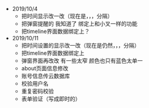 * 2019/10/4
  - 把时间显示改一改（现在是，，，分隔）
  - 把弹窗提醒的 我知道了 绑定上和小叉一样的功能 
  - 把timeline界面数据绑定上？
* 2019/10/11
  - 把时间设置的显示改一改（现在是仍然，，，分隔）
  - 把timeline界面数据绑定上
  - 弹窗界面再改改 有一些太窄 颜色也只有蓝色太单一
  - about页面信息修改
  - 账号信息传云数据库
  - 校验用户名
  - 重复密码校验
  - 表单验证（写成即时的）